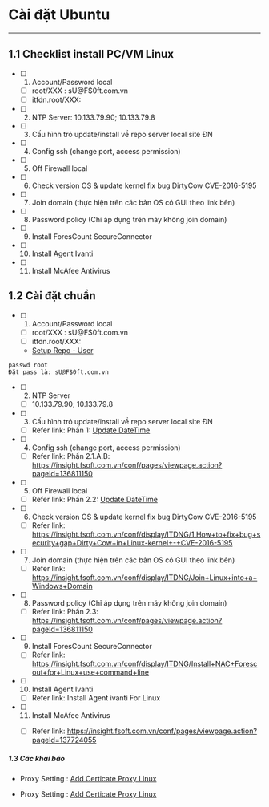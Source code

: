 # Cài đặt Ubuntu
---


## 1.1 Checklist install PC/VM Linux
- [ ] 1. Account/Password local
    - [ ] root/XXX : sU@F$0ft.com.vn
    - [ ] itfdn.root/XXX: 
- [ ] 2.  NTP Server: 10.133.79.90; 10.133.79.8
- [ ] 3.  Cấu hình trỏ update/install về repo server local site ĐN	
- [ ] 4.  Config ssh (change port, access permission)
- [ ] 5.  Off Firewall local	
- [ ] 6.  Check version OS & update kernel fix bug DirtyCow CVE-2016-5195	
- [ ] 7.  Join domain (thực hiện trên các bản OS có GUI theo link bên)
- [ ] 8.  Password policy (Chỉ áp dụng trên máy không join domain)
- [ ] 9.  Install ForesCount SecureConnector
- [ ] 10.  Install Agent Ivanti
- [ ] 11.  Install McAfee Antivirus

## 1.2 Cài đặt chuẩn

- [ ] 1. Account/Password local
    - [ ] root/XXX : sU@F$0ft.com.vn
    - [ ] itfdn.root/XXX: 
    - [Setup Repo - User](./detail/date-time.md)

```
passwd root
Đặt pass là: sU@F$0ft.com.vn
```

- [ ] 2.  NTP Server	
    - [ ] 10.133.79.90; 10.133.79.8

- [ ] 3.  Cấu hình trỏ update/install về repo server local site ĐN	
    - [ ] Refer link: Phần 1: [Update DateTime](./detail/repo.md)

- [ ] 4.  Config ssh (change port, access permission)
    - [ ] Refer link: Phần 2.1.A.B: https://insight.fsoft.com.vn/conf/pages/viewpage.action?pageId=136811150

- [ ] 5.  Off Firewall local	
    - [ ] Refer link: Phần 2.2: [Update DateTime](./detail/Off-Firewall-local.md)

- [ ] 6.  Check version OS & update kernel fix bug DirtyCow CVE-2016-5195	
    - [ ] Refer link: https://insight.fsoft.com.vn/conf/display/ITDNG/1.How+to+fix+bug+security+gap+Dirty+Cow+in+Linux-kernel+-+CVE-2016-5195

- [ ] 7.  Join domain (thực hiện trên các bản OS có GUI theo link bên)
    - [ ] Refer link: https://insight.fsoft.com.vn/conf/display/ITDNG/Join+Linux+into+a+Windows+Domain

- [ ] 8.  Password policy (Chỉ áp dụng trên máy không join domain)
    - [ ] Refer link: Phần 2.3: https://insight.fsoft.com.vn/conf/pages/viewpage.action?pageId=136811150

- [ ] 9.  Install ForesCount SecureConnector
    - [ ] Refer link: https://insight.fsoft.com.vn/conf/display/ITDNG/Install+NAC+Forescout+for+Linux+use+command+line

- [ ] 10.  Install Agent Ivanti
    - [ ] Refer link: Install Agent ivanti For Linux

- [ ] 11.  Install McAfee Antivirus
    - [ ] Refer link: https://insight.fsoft.com.vn/conf/pages/viewpage.action?pageId=137724055


##### 1.3 Các khai báo

- Proxy Setting : [Add Certicate Proxy Linux](Add-Certicate-Proxy.md)

- Proxy Setting : [Add Certicate Proxy Linux](Add-Certicate-Proxy.md)